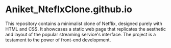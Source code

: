 # Aniket_NteflxClone.github.io
This repository contains a minimalist clone of Netflix, designed purely with HTML and CSS. It showcases a static web page that replicates the aesthetic and layout of the popular streaming service's interface. The project is a testament to the power of front-end development.
